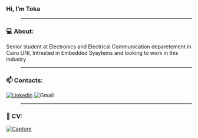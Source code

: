  ### Hi, I’m Toka  
>_________________________________________________________________________________________________________
### 💻 About: 
Senior student at Electronics and Electrical Communication deparetement in Cairo UNI, Intrested in 
Embedded Syaytems and looking to work in this industry
>_________________________________________________________________________________________________________
### 📫 Contacts: 
[<img alt="LinkedIn" src="https://img.shields.io/badge/Toka Zakaria-%233077B5.svg?=for-the-badge&logo=linkedin&logoColor=white"/>](https://www.linkedin.com/in/tokazakaria/) <img alt="Gmail" src="https://img.shields.io/badge/tokazakaria99@gmail.com-D14836?=for-the-badge&logo=gmail&logoColor=white" />
 >________________________________________________________________________________________________________
 ### 📝 CV:
 [![Capture](https://user-images.githubusercontent.com/75904835/124944583-bae99900-e00d-11eb-825b-d66f8f389fdc.PNG)
](https://drive.google.com/file/d/1xkutCz7IbHyKpDH9Gpt-zNH8mobKs99x/view?usp=sharing)







<!---
- 👋 Hi, I’m Toka Zakaria
- 👀 I’m interested in Embedded Systems
- 🌱 I’m currently learning Eectronics and Electrical communication
- 💞️ I’m looking to collaborate on Embedded Projects
- 📫 How to reach me:
                 -mail: tokazakaria99@gmail.com
Toka-Zakaria/Toka-Zakaria is a ✨ special ✨ repository because its `README.md` (this file) appears on your GitHub profile.
You can click the Preview link to take a look at your changes.
--->
